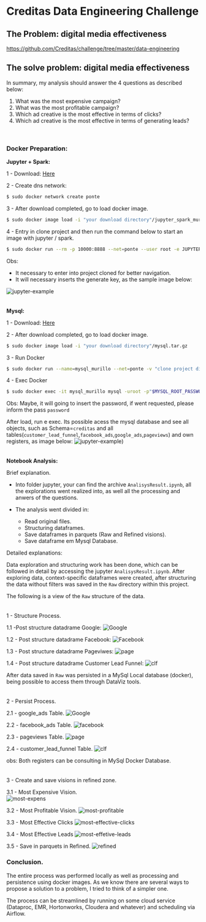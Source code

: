 # Creditas Data Engineering Challenge


## The Problem: digital media effectiveness
https://github.com/Creditas/challenge/tree/master/data-engineering
<br />

## The solve problem: digital media effectiveness

In summary, my analysis should answer the 4 questions as described below:
1. What was the most expensive campaign?
2. What was the most profitable campaign?
3. Which ad creative is the most effective in terms of clicks?
4. Which ad creative is the most effective in terms of generating leads?

<br />

### Docker Preparation:

**Jupyter + Spark:**

1 - Download: [Here](https://drive.google.com/file/d/11Czp83ZIxME5UPmFiY99KusyXj9OCztZ/view?usp=sharing)

2 - Create dns network:
```bash
$ sudo docker network create ponte
```

3 - After download completed, go to load docker image.
```bash
$ sudo docker image load -i "your download directory"/jupyter_spark_murillo.tar.gz
```

4 - Entry in clone project and then run the command below to start an image with jupyter / spark.

```bash
$ sudo docker run --rm -p 10000:8888 --net=ponte --user root -e JUPYTER_ENABLE_LAB=yes -e GRANT_SUDO=yes -v "$PWD":/home/jovyan/work jupyter/spark
```

Obs:
* It necessary to enter into project cloned for better navigation.
* It will necessary inserts the generate key, as the sample image below:

![jupyter-example](images/jupyter-key-image.png)
<br />
<br />
<br />
**Mysql:**

1 - Download: [Here](https://drive.google.com/file/d/1XVrRszyH42gx0hoM-6seIuhPkDPoONs0/view?usp=sharing)

2 - After download completed, go to load docker image.
```bash
$ sudo docker image load -i "your download directory"/mysql.tar.gz
```

3 - Run Docker
```bash
$ sudo docker run --name=mysql_murillo --net=ponte -v "clone project diretory"/mysql:/var/lib/mysql -e MYSQL_ROOT_PASSWORD=password -d mysql/mysql-server
```

4 - Exec Docker
```bash
$ sudo docker exec -it mysql_murillo mysql -uroot -p"$MYSQL_ROOT_PASSWORD"
```
Obs: Maybe, it will going to insert the password, if went requested, please inform the pass `password`


After load, run e exec. Its possible acess the mysql database and see all objects, such as Schema=`creditas` and all tables(`customer_lead_funnel`,`facebook_ads`,`google_ads`,`pageviews`) and own registers, as image below:
![jupyter-example](images/jupyter-key-image.png))
<br />
<br />
<br />
**Notebook Analysis:**

Brief explanation.
* Into folder jupyter, your can find the archive `AnalisysResult.ipynb`, all the explorations went realized into, as well all the processing and anwers of the questions.

* The analysis went divided in:
    - Read original files.
    - Structuring dataframes.
    - Save dataframes in parquets (Raw and Refined visions).
    - Save dataframe em Mysql Database.

Detailed explanations:

Data exploration and structuring work has been done, which can be followed in detail by accessing the jupyter `AnalisysResult.ipynb`. After exploring data, context-specific dataframes were created, after structuring the data without filters was saved in the `Raw` directory within this project.

The following is a view of the `Raw` structure of the data.
<br />
<br />
<br />
1 - Structure Process.

1.1 -Post structure datadrame Google:
![Google](images/df-google.png)

1.2 - Post structure datadrame Facebook:
![Facebook](images/df-face.png)

1.3 - Post structure datadrame Pageviwes:
![page](images/df-page.png)

1.4 - Post structure datadrame Customer Lead Funnel:
![clf](images/df-customer-lead-funnel.png)

After data saved in `Raw` was persisted in a MySql Local database (docker), being possible to access them through DataViz tools.
<br />
<br />
<br />
2 - Persist Process.

2.1 - google_ads Table.
![Google](images/my-sql-google.png)

2.2 - facebook_ads Table.
![facebook](images/my-sql-facebook.png)

2.3 - pageviews Table.
![page](images/my-sql-pageviews.png)

2.4 - customer_lead_funnel Table.
![clf](images/my-sql-clf.png)

obs: Both registers can be consulting in MySql Docker Database.
<br />
<br />
<br />
3 - Create and save visions in refined zone.

3.1 - Most Expensive Vision.<br />
![most-expens](images/result-most-expensive.png)

3.2 - Most Profitable Vision.
![most-profitable](images/result-most-profitable.png)

3.3 - Most Effective Clicks
![most-effective-clicks](images/result-most-effective-clicks.png)

3.4 - Most Effective Leads
![most-effetive-leads](images/result-most-effective-leads.png)

3.5 - Save in parquets in Refined.
![refined](images/refined-vision.png)


### Conclusion.

The entire process was performed locally as well as processing and persistence using docker images. As we know there are several ways to propose a solution to a problem, I tried to think of a simpler one.

The process can be streamlined by running on some cloud service (Dataproc, EMR, Hortonworks, Cloudera and whatever) and scheduling via Airflow.


